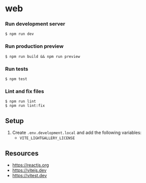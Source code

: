 # web

### Run development server
```
$ npm run dev
```

### Run production preview
```
$ npm run build && npm run preview
```

### Run tests
```
$ npm test
```

### Lint and fix files
```
$ npm run lint
$ npm run lint:fix
```

## Setup
1. Create `.env.development.local` and add the following variables:
    - `VITE_LIGHTGALLERY_LICENSE`

## Resources
- https://reactjs.org
- https://vitejs.dev
- https://vitest.dev
